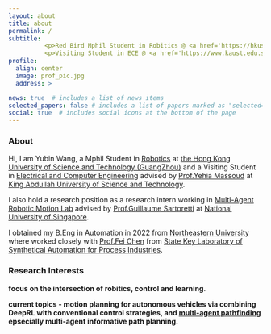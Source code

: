 ```yaml
---
layout: about
title: about
permalink: /
subtitle: 
          <p>Red Bird Mphil Student in Robitics @ <a href='https://hkust-gz.edu.cn/'>HKUST(GZ)</a></p> 
          <p>Visiting Student in ECE @ <a href='https://www.kaust.edu.sa/en'>KAUST</a></p>
profile: 
  align: center
  image: prof_pic.jpg
  address: >  

news: true  # includes a list of news items
selected_papers: false # includes a list of papers marked as "selected={true}"
social: true  # includes social icons at the bottom of the page
---
```

### About

Hi, I am Yubin Wang, a Mphil Student in [Robotics][roas] at [the Hong Kong University of Science and Technology (GuangZhou)][hkust(gz)] and a Visiting Student in [Electrical and Computer Engineering][ece] advised by [Prof.Yehia Massoud][itl] at [King Abdullah University of Science and Technology][kaust].    

I also hold a research position as a research intern working in [Multi-Agent Robotic Motion Lab][marmot] advised by [Prof.Guillaume Sartoretti][gui] at [National University of Singapore][nus].          

I obtained my B.Eng in Automation in 2022 from [Northeastern University][neu] where worked closely with [Prof.Fei Chen][fei] from [State Key Laboratory of Synthetical Automation for Process Industries][saps].

### Research Interests 
**focus on the intersection of robitics, control and learning**.     

**current topics -  motion planning for autonomous vehicles via combining DeepRL with conventional control strategies, and [multi-agent pathfinding][mapf] epsecially multi-agent informative path planning.**   


[ece]: https://cemse.kaust.edu.sa/ece
[itl]: https://cemse.kaust.edu.sa/itl
[meriem]: https://cemse.kaust.edu.sa/emang/people/person/taous-meriem-laleg-kirati
[kaust]: https://www.kaust.edu.sa/en
[gui]: https://marmotlab.org/bio.html
[marmot]: https://www.marmotlab.org
[nus]: https://www.nus.edu.sg
[neu]: https://www.neu.edu.cn 
[fei]: https://ancl.com.cn/
[saps]: http://www.sapi.neu.edu.cn/
[traffic]: https://marmotlab.org/projects/urban_traffic.html
[mapf]: http://mapf.info
[hkust(gz)]: https://hkust-gz.edu.cn/
[junma]: https://junma-ust.github.io/
[roas]: https://hkust-gz.edu.cn/academics/four-hubs/systems-hub/robotics-and-autonomous-systems

